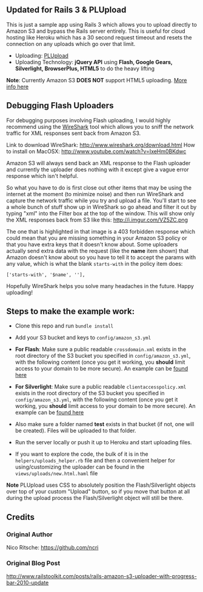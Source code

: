 ## Updated for Rails 3 & PLUpload
This is just a sample app using Rails 3 which allows you to upload directly to Amazon S3 and bypass the Rails server entirely.  This is useful for cloud hosting like Heroku which has a 30 second request timeout and resets the connection on any uploads which go over that limit.

- Uploading:  [PLUpload](http://plupload.com)
- Uploading Technology:  **jQuery API** using **Flash, Google Gears, Silverlight, BrowserPlus, HTML5** to do the heavy lifting

**Note**: Currently Amazon S3 **DOES NOT** support HTML5 uploading.  [More info here](https://forums.aws.amazon.com/thread.jspa?threadID=34281)

## Debugging Flash Uploaders
For debugging purposes involving Flash uploading, I would highly recommend using the [WireShark](http://www.wireshark.org/download.html) tool which allows you to sniff the network traffic for XML responses sent back from Amazon S3.

Link to download WireShark:  http://www.wireshark.org/download.html
How to install on MacOSX: http://www.youtube.com/watch?v=IxeHm0BKdwc

Amazon S3 will always send back an XML response to the Flash uploader and currently the uploader does nothing with it except give a vague error response which isn't helpful.  

So what you have to do is first close out other items that may be using the internet at the moment (to minimize noise) and then run WireShark and capture the network traffic while you try and upload a file.  You'll start to see a whole bunch of stuff show up in WireShark so go ahead and filter it out by typing "xml" into the Filter box at the top of the window.  This will show only the XML responses back from S3 like this:  http://i.imgur.com/VZ5ZC.png   

The one that is highlighted in that image is a 403 forbidden response which could mean that you are missing something in your Amazon S3 policy or that you have extra keys that it doesn't know about.  Some uploaders actually send extra data with the request (like the **name** item shown) that Amazon doesn't know about so you have to tell it to accept the params with any value, which is what the blank `starts-with` in the policy item does:

    ['starts-with', '$name', ''],

Hopefully WireShark helps you solve many headaches in the future.  Happy uploading!

## Steps to make the example work:

- Clone this repo and run `bundle install`

- Add your S3 bucket and keys to `config/amazon_s3.yml`

- **For Flash**: Make sure a public readable `crossdomain.xml` exists in the root directory of the S3 bucket you specified in `config/amazon_s3.yml`, with the following content (once you get it working, you **should** limit access to your domain to be more secure).  An example can be [found here](https://gist.github.com/995182)

- **For Silverlight**: Make sure a public readable `clientaccesspolicy.xml` exists in the root directory of the S3 bucket you specified in `config/amazon_s3.yml`, with the following content (once you get it working, you **should** limit access to your domain to be more secure).  An example can be [found here](https://gist.github.com/gists/995348)

- Also make sure a folder named **test** exists in that bucket (if not, one will be created). Files will be uploaded to that folder.

- Run the server locally or push it up to Heroku and start uploading files. 

- If you want to explore the code, the bulk of it is in the `helpers/uploads_helper.rb` file and then a convenient helper for using/customizing the uploader can be found in the `views/uploads/new.html.haml` file 

**Note** PLUpload uses CSS to absolutely position the Flash/Silverlight objects over top of your custom "Upload" button, so if you move that button at all during the upload process the Flash/Silverlight object will still be there.

## Credits
### Original Author
Nico Ritsche:  https://github.com/ncri
### Original Blog Post 
http://www.railstoolkit.com/posts/rails-amazon-s3-uploader-with-progress-bar-2010-update